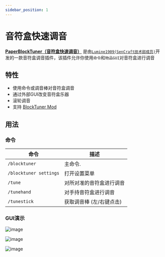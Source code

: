 ```yaml
---
sidebar_position: 1
---
```


# 音符盒快速调音

[**PaperBlockTuner（音符盒快速调音）**](https://github.com/Lumine1909/PaperBlockTuner) 是由[`Lumine1909(SenCraft技术部成员)`](https://github.com/Lumine1909)开发的一款音符盒调音插件，该插件允许你使用`命令`和`物品GUI`对音符盒进行调音

## 特性

- 使用命令或调音棒对音符盒调音
- 通过外部GUI改变音符盒乐器
- 滚轮调音
- 支持 [BlockTuner Mod](https://github.com/Lumine1909/BlockTunerMod_Continue)
## 用法

### 命令

| **命令**            | **描述**                                                       |
|------------------------|-----------------------------------------------------------------------------------------|
| `/blocktuner`          | 主命令.                                        |
| `/blocktuner settings` | 打开设置菜单                      |
| `/tune`                | 对所对准的音符盒进行调音       |
| `/tunehand`            | 对手持音符盒进行调音  |
| `/tunestick`           | 获取调音棒 (左/右键点击) |

### GUI演示

![image](https://github.com/user-attachments/assets/b0a027b7-7437-4396-9b97-4fca8cdfdcfa)

![image](https://github.com/user-attachments/assets/b5d6d413-05cc-4ab7-a81f-45b06fbb0b09)

![image](https://github.com/user-attachments/assets/0727d817-3760-4d74-92e5-1665d4a6797e)